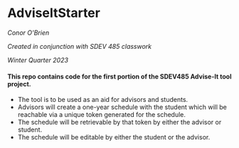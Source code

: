 # AdviseItStarter
  *Conor O'Brien*
  
  *Created in conjunction with SDEV 485 classwork*
  
  *Winter Quarter 2023*
 

#### This repo contains code for the first portion of the SDEV485 Advise-It tool project.
- The tool is to be used as an aid for advisors and students. 
- Advisors will create a one-year schedule with the student which will be reachable via a unique token generated for the schedule. 
- The schedule will be retrievable by that token by either the advisor or student. 
- The schedule will be editable by either the student or the advisor.

